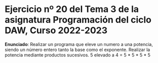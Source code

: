 # Ejercicio nº 20 del Tema 3 de la asignatura Programación del ciclo DAW, Curso 2022-2023
**Enunciado**: Realizar un programa que eleve un numero a una potencia, siendo un número entero tanto la base como el exponente. Realizar la potencia mediante productos sucesivos. 
5 elevado a 4 = 5 * 5 * 5 * 5